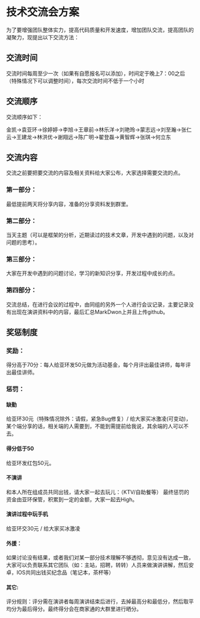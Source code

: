 # 技术交流会方案
  
  为了要增强团队整体实力，提高代码质量和开发速度，增加团队交流，提高团队的凝聚力，现提出以下交流方法：
  
## 交流时间
     
  交流时间每周至少一次（如果有自愿报名可以添加），时间定于晚上7：00之后（特殊情况下可以调整时间），每次交流时间不低于一个小时
   
## 交流顺序

交流顺序如下：

   金凯->袁亚环->徐婷婷->李旭->王章前->林乐洋->刘艳玲->蒙志远->刘至瀚->张仁云->王建龙->林洪优->谢翔远->陈广明->翟登磊->黄智辉->张琪->何立东
## 交流内容
   
   交流之前要把要交流的内容及相关资料给大家公布，大家选择需要交流的点。
### 第一部分：
   
   最低提前两天将分享内容，准备的分享资料发到群里。
### 第二部分：

   当天主题（可以是框架的分析，近期读过的技术文章，开发中遇到的问题，以及对问题的思考）。
### 第三部分：

   大家在开发中遇到的问题讨论，学习的新知识分享，开发过程中成长的点。
### 第四部分：

   交流总结，在进行会议的过程中，由同组的另外一个人进行会议记录，主要记录没有出现在演讲资料中的内容，最后汇总MarkDwon上并且上传github。
## 奖惩制度

### 奖励：

   得分高于70分：每人给亚环发50元做为活动基金，每个月评出最佳讲师，每年评出最佳讲师。
### 惩罚：
#### 缺勤

给亚环30元（特殊情况除外：请假，紧急Bug修复）/ 给大家买冰激凌(可变动)，某个端分享的话，相关端的人需要到，不能到需提前给我说，其余端的人可以不去。
#### 得分低于50

给亚环发红包50元。
#### 不演讲

和本人所在组成员共同出钱，请大家一起去玩儿：（KTV/自助餐等）
最终惩罚的资金由亚环保管，积累到一定的金额，大家一起去High。
#### 演讲过程中玩手机

给亚环交30元 / 给大家买冰激凌
#### 外援：

如果讨论没有结果，或者我们对某一部分技术理解不够透彻，意见没有达成一致，大家可以负责联系其它团队（如：主站，招聘，转转）人员来做演讲讲解，然后安卓，IOS共同出钱买纪念品（笔记本，茶杯等）

#### 其它:

评分规则：评分需在演讲者每周演讲结束后进行，去掉最高分和最低分，然后取平均分为最后得分。最终得分会在商家通的大群里进行晒分。


